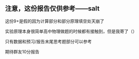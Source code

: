 ## 注意，这份报告仅供参考——salt

这份9+是假的因为计算部分和部分原理填空处天崩了

实验原理本身很简单高中物理做题的时候都有接触到，但是我寄了（）

只有数据和预习/报告末尾思考题部分可以参考

期待群友10分报告
